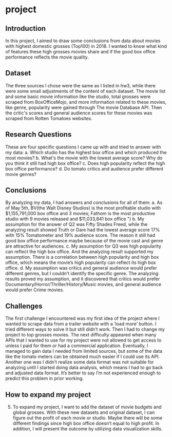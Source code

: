 # project

## Introduction
In this project, I aimed to draw some conclusions from data about movies with highest domestic grosses (Top100) in 2018. I wanted to know what kind of features these high grosses movies share and if the good box office performance reflects the movie quality.  

## Dataset
The three sources I chose were the same as I listed in hw3, while there were some small adjustments of the content of each dataset. The movie list and some basic movie information like the studio, total grosses were scraped from BoxOfficeMojo, and more information related to these movies, like genre, popularity were gained through The movie Database API. Then the critic's scores and general audience scores for these movies was scraped from Rotten Tomatoes websites.
                                                                                                        
## Research Questions
These are four specific questions I came up with and tried to answer with my data:
a. Which studio has the highest box office and which produced the most movies?
b. What's the movie with the lowest average score? Why do you think it still had high box office?
c. Does high popularity reflect the high box office performance?
d. Do tomato critics and audience prefer different movie genres?

## Conclusions
By analyzing my data, I had answers and conclusions for all of them:
a. As of May 5th, BV(the Walt Disney Studios)  is the most profitable studio with $1,155,791,000 box office and 3 movies; Fathom is the most productive studio with 9 movies released and $11,033,841 box office ")
b. My assumption for the answer of Q2 was Fifty Shades Freed, while the analyzing result showed Truth or Dare had the lowest average score 17% with 15% Tomatometer and 19% audience score. The reason it still had good box office performance maybe because of the movie cast and genre are attractive for audiences.
c. My assumption for Q3 was high popularity can reflect the high box office. And the analyzing result supported my assumption. There is a correlation between high popularity and high box office, which means the movie’s high popularity can reflect its high box office.
d. My assumption was critics and general audience would prefer different genres, but I couldn’t identify the specific genre. The analyzing results proved my assumption, and it discovered that critics would prefer Documentary/Horror/Thriller/History/Music movies, and general audience would prefer Crime movies.

## Challenges                                                                        
The first challenge I encountered was my first idea of the project where I wanted to scrape data from a trailer website with a ‘load more’ button. I tried different ways to solve it but still didn’t work. Then I had to change my project to top grosses movies.
The next difficulty appeared when many APIs that I wanted to use for my project were not allowed to get access to unless I paid for them or had a commercial application. Eventually, I managed to gain data I needed from limited sources, but some of the data like the tomato meters can be obtained much easier if I could use its API.
Another one was I didn’t realize some data format was not suitable for analyzing until I started doing data analysis, which means I had to go back and adjusted data format. It’s better to say I’m not experienced enough to predict this problem in prior working.                        
                                                                        
## How to expand my project
5. To expand my project, I want to add the dataset of movie budgets and global grosses. With these new datasets and original dataset, I can figure out the profit of each movie or studio. Maybe there will be some different findings since high box office doesn’t equal to high profit.
In addition, I will present the outcome by utilizing data visualization skills.

